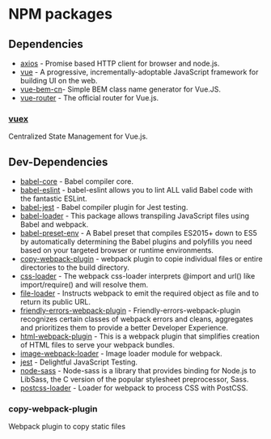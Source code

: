 # NPM packages

## Dependencies

* [axios](https://github.com/axios/axios) - Promise based HTTP client for browser and node.js.
* [vue](https://github.com/vuejs/vue) - A progressive, incrementally-adoptable JavaScript framework for building UI on the web.
* [vue-bem-cn](http://codepen.io/c01nd01r/pen/Qdeovv)- Simple BEM class name generator for Vue.JS.
* [vue-router](https://github.com/vuejs/vue-router) - The official router for Vue.js.

### [vuex](https://github.com/vuejs/vuex)

Centralized State Management for Vue.js.

## Dev-Dependencies

* [babel-core](https://github.com/babel/babel/tree/master/packages/babel-core) - Babel compiler core.
* [babel-eslint](https://github.com/babel/babel-eslint) - babel-eslint allows you to lint ALL valid Babel code with the fantastic ESLint.
* [babel-jest](https://www.npmjs.com/package/babel-jest) - Babel compiler plugin for Jest testing.
* [babel-loader](https://github.com/babel/babel-loader) - This package allows transpiling JavaScript files using Babel and webpack.
* [babel-preset-env](https://www.npmjs.com/package/babel-preset-env) - A Babel preset that compiles ES2015+ down to ES5 by automatically determining the Babel plugins and polyfills you need based on your targeted browser or runtime environments.
* [copy-webpack-plugin](https://github.com/webpack-contrib/copy-webpack-plugin) - webpack plugin to copie individual files or entire directories to the build directory.
* [css-loader](https://github.com/webpack-contrib/css-loader) - The webpack css-loader interprets @import and url() like import/require() and will resolve them.
* [file-loader](https://github.com/webpack-contrib/file-loader) - Instructs webpack to emit the required object as file and to return its public URL.
* [friendly-errors-webpack-plugin](https://github.com/geowarin/friendly-errors-webpack-plugin) - Friendly-errors-webpack-plugin recognizes certain classes of webpack errors and cleans, aggregates and prioritizes them to provide a better Developer Experience.
* [html-webpack-plugin](https://github.com/jantimon/html-webpack-plugin) - This is a webpack plugin that simplifies creation of HTML files to serve your webpack bundles.
* [image-webpack-loader](https://github.com/tcoopman/image-webpack-loader) - Image loader module for webpack.
* [jest](https://github.com/facebook/jest) - Delightful JavaScript Testing.
* [node-sass](https://github.com/sass/node-sass) - Node-sass is a library that provides binding for Node.js to LibSass, the C version of the popular stylesheet preprocessor, Sass.
* [postcss-loader](https://github.com/postcss/postcss-loader) - Loader for webpack to process CSS with PostCSS.

### copy-webpack-plugin

Webpack plugin to copy static files